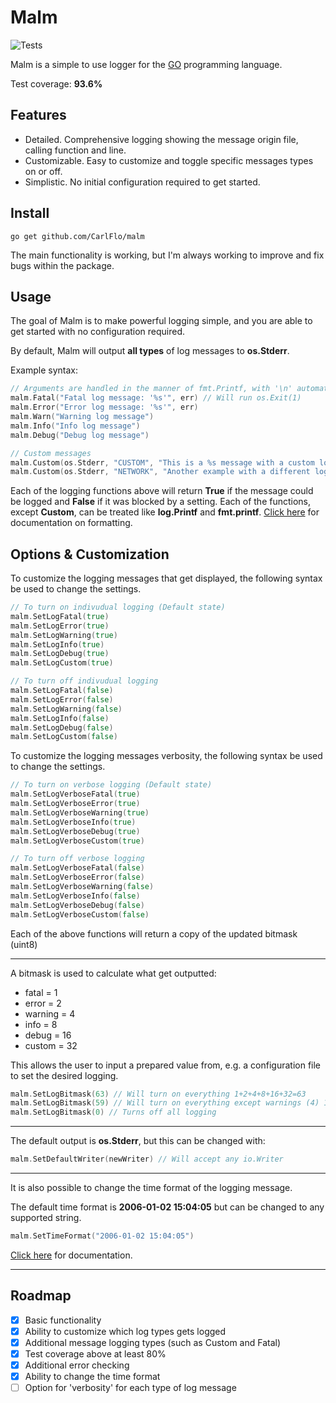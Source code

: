 # Malm

![Tests](https://github.com/CarlFlo/malm/actions/workflows/go.yml/badge.svg)

Malm is a simple to use logger for the [GO](https://golang.org/) programming language.

Test coverage: **93.6%**

## Features
- Detailed. Comprehensive logging showing the message origin file, calling function and line.
- Customizable. Easy to customize and toggle specific messages types on or off.
- Simplistic. No initial configuration required to get started.


## Install

```
go get github.com/CarlFlo/malm
```

The main functionality is working, but I'm always working to improve and fix bugs within the package.

## Usage

The goal of Malm is to make powerful logging simple, and you are able to get started with no configuration required.

By default, Malm will output **all types** of log messages to **os.Stderr**.


Example syntax:
```go
// Arguments are handled in the manner of fmt.Printf, with '\n' automatically added to the end.
malm.Fatal("Fatal log message: '%s'", err) // Will run os.Exit(1)
malm.Error("Error log message: '%s'", err)
malm.Warn("Warning log message")
malm.Info("Info log message")
malm.Debug("Debug log message")

// Custom messages
malm.Custom(os.Stderr, "CUSTOM", "This is a %s message with a custom log tag", "custom")
malm.Custom(os.Stderr, "NETWORK", "Another example with a different log tag")
```

Each of the logging functions above will return **True** if the message could be logged and **False** if it was blocked by a setting. Each of the functions, except **Custom**, can be treated like **log.Printf** and **fmt.printf**. [Click here](https://golang.org/pkg/fmt/) for documentation on formatting.


## Options & Customization

To customize the logging messages that get displayed, the following syntax be used to change the settings.

```go
// To turn on indivudual logging (Default state)
malm.SetLogFatal(true)
malm.SetLogError(true)
malm.SetLogWarning(true)
malm.SetLogInfo(true)
malm.SetLogDebug(true)
malm.SetLogCustom(true)

// To turn off indivudual logging
malm.SetLogFatal(false)
malm.SetLogError(false)
malm.SetLogWarning(false)
malm.SetLogInfo(false)
malm.SetLogDebug(false)
malm.SetLogCustom(false)
```

To customize the logging messages verbosity, the following syntax be used to change the settings.

```go
// To turn on verbose logging (Default state)
malm.SetLogVerboseFatal(true)
malm.SetLogVerboseError(true)
malm.SetLogVerboseWarning(true)
malm.SetLogVerboseInfo(true)
malm.SetLogVerboseDebug(true)
malm.SetLogVerboseCustom(true)

// To turn off verbose logging
malm.SetLogVerboseFatal(false)
malm.SetLogVerboseError(false)
malm.SetLogVerboseWarning(false)
malm.SetLogVerboseInfo(false)
malm.SetLogVerboseDebug(false)
malm.SetLogVerboseCustom(false)
```

Each of the above functions will return a copy of the updated bitmask (uint8)

---

A bitmask is used to calculate what get outputted:
* fatal = 1
* error = 2
* warning = 4
* info = 8
* debug = 16
* custom = 32

This allows the user to input a prepared value from, e.g. a configuration file to set the desired logging.
```go
malm.SetLogBitmask(63) // Will turn on everything 1+2+4+8+16+32=63
malm.SetLogBitmask(59) // Will turn on everything except warnings (4) 1+2+8+16+32=59
malm.SetLogBitmask(0) // Turns off all logging
```

---

The default output is **os.Stderr**, but this can be changed with:
```go
malm.SetDefaultWriter(newWriter) // Will accept any io.Writer
```

---

It is also possible to change the time format of the logging message.

The default time format is **2006-01-02 15:04:05** but can be changed to any supported string.

```go
malm.SetTimeFormat("2006-01-02 15:04:05")
```
[Click here](https://golang.org/pkg/time/) for documentation. 

---

## Roadmap
- [X] Basic functionality
- [X] Ability to customize which log types gets logged
- [X] Additional message logging types (such as Custom and Fatal)
- [X] Test coverage above at least 80%
- [X] Additional error checking
- [X] Ability to change the time format
- [ ] Option for 'verbosity' for each type of log message
